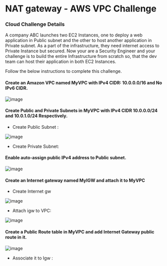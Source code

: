 # NAT gateway - AWS VPC Challenge


### Cloud Challenge Details

A company ABC launches two EC2 Instances, one to deploy a web application in Public subnet and the other to host another application in Private subnet. As a part of the infrastructure, they need internet access to Private Instance but secured. Now your are a Security Engineer and your challenge is to build the entire Infrastructure from scratch so, that the dev team can host their application in both EC2 Instances.

Follow the below instructions to complete this challenge.


#### Create an Amazon VPC named MyVPC with IPv4 CIDR: 10.0.0.0/16 and No IPv6 CIDR.

![image](https://github.com/Tcarters/Cloud-Security-Journey/assets/71230412/884d835a-738a-4b43-a904-2f36ba9d215d)

#### Create Public and Private Subnets in MyVPC with IPv4 CIDR 10.0.0.0/24 and 10.0.1.0/24 Respectively.

- Create Public Subnet :

![image](https://github.com/Tcarters/Cloud-Security-Journey/assets/71230412/906f640a-a671-4a6b-ad5b-15c6f973dbfc)

- Create Private Subnet:


#### Enable auto-assign public IPv4 address to Public subnet.

![image](https://github.com/Tcarters/Cloud-Security-Journey/assets/71230412/6717624a-c187-496b-b090-38e5a68db276)

#### Create an Internet gateway named MyIGW and attach it to MyVPC 

- Create Internet gw
  
![image](https://github.com/Tcarters/Cloud-Security-Journey/assets/71230412/e99923b1-c9d4-41a0-8e2c-6ed4e64c58fa)

- Attach igw to VPC:

![image](https://github.com/Tcarters/Cloud-Security-Journey/assets/71230412/0a8d258e-c262-486a-8667-8783c8f58a4b)


#### Create a Public Route table in MyVPC and add Internet Gateway public route in it. 

![image](https://github.com/Tcarters/Cloud-Security-Journey/assets/71230412/2ddb038f-1fa1-4182-b86e-7d4b91070ea0)

- Associate it to Igw :

